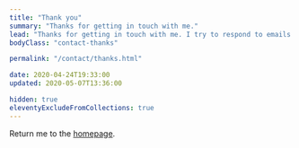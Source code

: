 ```yaml
---
title: "Thank you"
summary: "Thanks for getting in touch with me."
lead: "Thanks for getting in touch with me. I try to respond to emails within a couple of days."
bodyClass: "contact-thanks"

permalink: "/contact/thanks.html"

date: 2020-04-24T19:33:00
updated: 2020-05-07T13:36:00

hidden: true
eleventyExcludeFromCollections: true
---
```


Return me to the <a href="/">homepage</a>.
